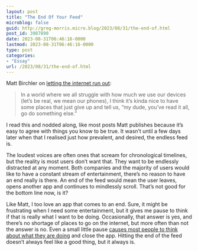```yaml
---
layout: post
title: "The End Of Your Feed"
microblog: false
guid: http://greg-morris.micro.blog/2023/08/31/the-end-of.html
post_id: 3987890
date: 2023-08-31T06:46:16-0000
lastmod: 2023-08-31T06:46:16-0000
type: post
categories:
- "Essay"
url: /2023/08/31/the-end-of.html
---
```

Matt Birchler on [letting the internet run out](https://birchtree.me/blog/let-the-internet-run-out/): 

> In a world where we all struggle with how much we use our devices (let’s be real, we mean our phones), I think it’s kinda nice to have some places that just give up and tell us, “my dude, you’ve read it all, go do something else.”

I read this and nodded along, like most posts Matt publishes because it’s easy to agree with things you know to be true. It wasn’t until a few days later when that I realised just how prevalent, and desired, the endless feed is.

The loudest voices are often ones that scream for chronological timelines, but the reality is most users don’t want that. They want to be endlessly distracted at any moment. Both companies and the majority of users would like to have a constant stream of entertainment, there’s no reason to have an end really is there. An end of the feed would mean the user leaves, opens another app and continues to mindlessly scroll. That’s not good for the bottom line now, is it?

Like Matt, I too love an app that comes to an end. Sure, it might be frustrating when I need some entertainment, but it gives me pause to think if that is really what I want to be doing. Occasionally, that answer is yes, and there’s no shortage of places to go on the internet, but more often than not the answer is no. Even a small little pause [causes most people to think about what they are doing](https://one-sec.app/#:~:text=It%27s%20as%20simple%20as%20effective,makes%20distracting%20apps%20less%20appealing.) and close the app. Hitting the end of the feed doesn’t always feel like a good thing, but it always is.
